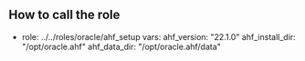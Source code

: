 ## How to call the role

- role: ../../roles/oracle/ahf_setup
    vars:
      ahf_version: "22.1.0"
      ahf_install_dir: "/opt/oracle.ahf"
      ahf_data_dir: "/opt/oracle.ahf/data"
